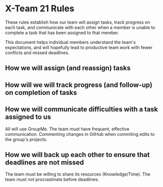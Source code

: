 # X-Team 21 Rules

These rules establish how our team will assign tasks,
track progress on each task, and communicate with each other 
when a member is unable to complete a task that has been assigned to that member.

This document helps individual members understand the team's expectations,
and will hopefully lead to productive team work with fewer conflicts
and missed deadlines.

## How we will assign (and reassign) tasks



## How will we will track progress (and follow-up) on completion of tasks



## How we will communicate difficulties with a task assigned to us
All will use GroupMe.
The team must have frequent, effective communication.
Commenting changes in GitHub when commiting edits to the group's projects.


## How we will back up each other to ensure that deadlines are not missed
The team must be willing to share its resources (Knowledge/Time).
The team must not procrastinate before deadlines.




